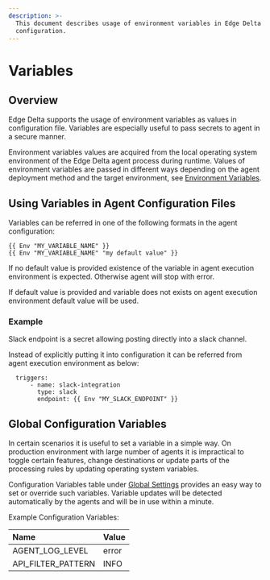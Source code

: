 ```yaml
---
description: >-
  This document describes usage of environment variables in Edge Delta
  configuration.
---
```


# Variables

## Overview

Edge Delta supports the usage of environment variables as values in configuration file. Variables are especially useful to pass secrets to agent in a secure manner.

Environment variables values are acquired from the local operating system environment of the Edge Delta agent process during runtime. Values of environment variables are passed in different ways depending on the agent deployment method and the target environment, see [Environment Variables](https://docs.edgedelta.com/installation/environment-variables).

## Using Variables in Agent Configuration Files

Variables can be referred in one of the following formats in the agent configuration:

```text
{{ Env "MY_VARIABLE_NAME" }}
{{ Env "MY_VARIABLE_NAME" "my default value" }}
```

If no default value is provided existence of the variable in agent execution environment is expected. Otherwise agent will stop with error.

If default value is provided and variable does not exists on agent execution environment default value will be used.

### Example

Slack endpoint is a secret allowing posting directly into a slack channel.

Instead of explicitly putting it into configuration it can be referred from agent execution environment as below:

```text
  triggers:
      - name: slack-integration
        type: slack
        endpoint: {{ Env "MY_SLACK_ENDPOINT" }}
```

## Global Configuration Variables

In certain scenarios it is useful to set a variable in a simple way. On production environment with large number of agents it is impractical to toggle certain features, change destinations or update parts of the processing rules by updating operating system variables.

Configuration Variables table under [Global Settings](https://admin.edgedelta.com/global-settings) provides an easy way to set or override such variables. Variable updates will be detected automatically by the agents and will be in use within a minute.

Example Configuration Variables:

| Name | Value |
| :--- | :--- |
| AGENT\_LOG\_LEVEL | error |
| API\_FILTER\_PATTERN | INFO |

